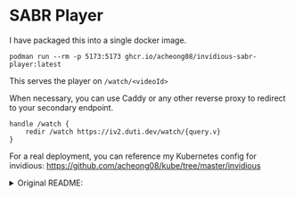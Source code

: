 # SABR Player

I have packaged this into a single docker image.

`podman run --rm -p 5173:5173 ghcr.io/acheong08/invidious-sabr-player:latest`

This serves the player on `/watch/<videoId>`

When necessary, you can use Caddy or any other reverse proxy to redirect to your secondary endpoint.

```
handle /watch {
    redir /watch https://iv2.duti.dev/watch/{query.v}
}
```

For a real deployment, you can reference my Kubernetes config for invidious:
<https://github.com/acheong08/kube/tree/master/invidious>

<details>

<summary>
Original README:
</summary>

# UMP-SABR Shaka Demo

This is a web app demonstrating a SABR/UMP player implementation using Shaka Player. It supports all streaming formats YouTube currently uses.
![Screenshot 2025-03-20 140139](https://github.com/user-attachments/assets/a415b993-aeef-4dea-83ae-1ee2fb7efdb2)

## Prerequisites

- Node.js
- Deno (for proxy server)

## Setup

1. Start the proxy server (required to avoid CORS issues):

```bash
deno run --allow-net --allow-read --allow-write ./proxy/deno.ts
```

2. Install and run the application:

```bash
npm install
npm run dev
```

## Technical Stuff

About a year or two ago, YouTube started experimenting with SABR (Server ABR) streaming. It allows the server to dynamically adjust the stream based on the user's network conditions and device capabilities. While this is all pretty good for YouTube, it's quite difficult to implement properly in third-party apps (think FreeTube, NewPipe, GrayJay, etc.)

For one, the SABR stream is not a standard DASH/HLS stream. It uses a custom streaming protocol (UMP) that is not compatible with any players available these days. And on top of that, it delivers both audio and video segments in one request, which is another incompatibility with DASH and HLS. It also does not use byte ranges, but rather a time value in milliseconds.

Trying to get around those issues, I ended up creating a custom Http plugin for Shaka Player. This plugin is responsible for parsing the response into something that Shaka Player can understand:

- [sabrUmpParser](./src/utils/sabrUmpParser.ts)
- [shakaHttpPlugin](./src/utils/shakaHttpPlugin.ts)
- [VideoPlayer](./src/components/VideoPlayer.vue)

### How it works

The UMP response is streamed and parsed on the fly using a `ReadableStream`. The parser processes different parts of the response as they arrive. A few examples of such parts are:

1. **FORMAT_INITIALIZATION_METADATA**: Contains codec information, total number of segments, etc
2. **MEDIA_HEADER**: Contains segment timing and format details
3. **MEDIA**: The actual audio/video data chunks
4. **NEXT_REQUEST_POLICY**: Contains playback cookies for subsequent requests

This approach is very efficient because:

- It processes data in chunks instead of parsing the entire thing at once (which is what I was doing before :p)
- Extra segments, if any, are ignored
- Requests are aborted once target segment is found

For SABR specifically, it also does the following:

- Caches init segments to reduce switching delay between qualities
- Handles stream protection status and error responses
- Maintains playback cookies for session continuity

## Acknowledgments

Special thanks to [@absidue](https://github.com/absidue) for helping debug Shaka Player issues and investigating different implementation approaches.

## License

Distributed under the [MIT](./LICENSE) License.

<p align="right">
(<a href="#top">back to top</a>)
</p>
</details>
